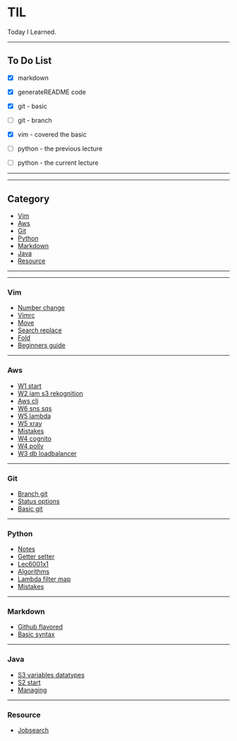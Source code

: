 # TIL

Today I Learned.

-----------------

## To Do List

- [x] markdown
- [x] generateREADME code
- [x] git - basic
- [ ] git - branch
- [x] vim - covered the basic
- [ ] python - the previous lecture
- [ ] python - the current lecture



---------------
---------------
## Category

* [Vim](vim)
* [Aws](aws)
* [Git](git)
* [Python](python)
* [Markdown](markdown)
* [Java](java)
* [Resource](resource)

---------------
---------------
### Vim
* [Number change](vim/number_change.md)
* [Vimrc](vim/vimrc.md)
* [Move](vim/move.md)
* [Search replace](vim/search_replace.md)
* [Fold](vim/fold.md)
* [Beginners guide](vim/beginners_guide.md)
---------------
### Aws
* [W1 start](aws/w1_start.md)
* [W2 iam s3 rekognition](aws/w2_IAM_S3_Rekognition.md)
* [Aws cli](aws/aws_cli.md)
* [W6 sns sqs](aws/w6_SNS_SQS.md)
* [W5 lambda](aws/w5_lambda.md)
* [W5 xray](aws/w5_xray.md)
* [Mistakes](aws/mistakes.md)
* [W4 cognito](aws/w4_cognito.md)
* [W4 polly](aws/w4_polly.md)
* [W3 db loadbalancer](aws/w3_DB_loadbalancer.md)
---------------
### Git
* [Branch git](git/branch_git.md)
* [Status options](git/status_options.md)
* [Basic git](git/basic_git.md)
---------------
### Python
* [Notes](python/notes.md)
* [Getter setter](python/getter_setter.md)
* [Lec6001x1](python/lec6001x1.md)
* [Algorithms](python/algorithms.md)
* [Lambda filter map](python/lambda_filter_map.md)
* [Mistakes](python/mistakes.md)
---------------
### Markdown
* [Github flavored](markdown/github_flavored.md)
* [Basic syntax](markdown/basic_syntax.md)
---------------
### Java
* [S3 variables datatypes](java/s3_variables_datatypes.md)
* [S2 start](java/s2_start.md)
* [Managing](java/managing.md)
---------------
### Resource
* [Jobsearch](resource/jobsearch.md)
